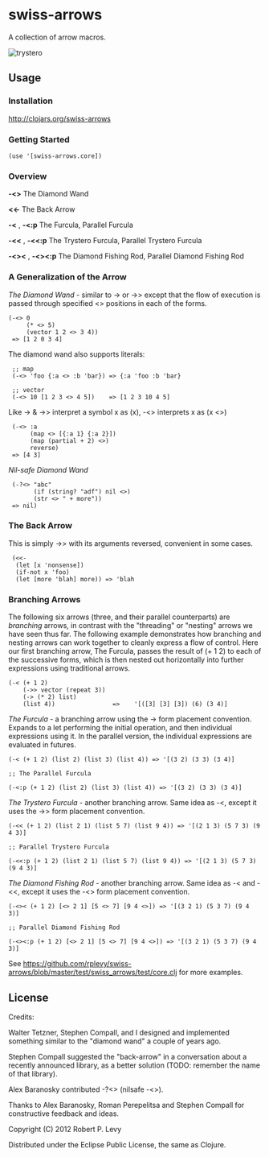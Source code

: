 # swiss-arrows

A collection of arrow macros.

![trystero](http://upload.wikimedia.org/wikipedia/en/archive/a/a9/20060119154504!Trystero-small.png)

## Usage

### Installation

http://clojars.org/swiss-arrows

### Getting Started

```
(use '[swiss-arrows.core])
```
 
### Overview

**-<>** The Diamond Wand

**<<-** The Back Arrow

**-<** , **-<:p** The Furcula, Parallel Furcula

**-<<** , **-<<:p** The Trystero Furcula, Parallel Trystero Furcula

**-<><** , **-<><:p** The Diamond Fishing Rod, Parallel Diamond Fishing Rod

### A Generalization of the Arrow

*The Diamond Wand* - similar to -> or ->> except that the flow of execution is passed through specified <> positions in each of the forms.

```
(-<> 0
     (* <> 5)
     (vector 1 2 <> 3 4))
 => [1 2 0 3 4]
```

The diamond wand also supports literals:

```
 ;; map
 (-<> 'foo {:a <> :b 'bar}) => {:a 'foo :b 'bar}

 ;; vector
 (-<> 10 [1 2 3 <> 4 5])    => [1 2 3 10 4 5]
```

Like -> & ->> interpret a symbol x as (x), -<> interprets x as (x <>)

```
 (-<> :a
      (map <> [{:a 1} {:a 2}])
      (map (partial + 2) <>)
      reverse)
 => [4 3]
```

*Nil-safe Diamond Wand*

```
 (-?<> "abc"
       (if (string? "adf") nil <>)
       (str <> " + more"))
 => nil)
```

### The Back Arrow

This is simply ->> with its arguments reversed, convenient in some cases.

```
 (<<-
  (let [x 'nonsense])
  (if-not x 'foo)
  (let [more 'blah] more)) => 'blah
```

### Branching Arrows

The following six arrows (three, and their parallel counterparts) are *branching* arrows, in contrast with the "threading" or "nesting" arrows we have seen thus far.  The following example demonstrates how branching and nesting arrows can work together to cleanly express a flow of control. Here our first branching arrow, The Furcula, passes the result of (+ 1 2) to each of the successive forms, which is then nested out horizontally into further expressions using traditional arrows.

```
(-< (+ 1 2)
    (->> vector (repeat 3))
    (-> (* 2) list)
    (list 4))                =>    '[([3] [3] [3]) (6) (3 4)]
```


*The Furcula* - a branching arrow using the -> form placement convention. Expands to a let performing the initial operation, and then individual expressions using it. In the parallel version, the individual expressions are evaluated in futures.

```
(-< (+ 1 2) (list 2) (list 3) (list 4)) => '[(3 2) (3 3) (3 4)]

;; The Parallel Furcula

(-<:p (+ 1 2) (list 2) (list 3) (list 4)) => '[(3 2) (3 3) (3 4)]
```

*The Trystero Furcula* - another branching arrow. Same idea as -<, except it uses the ->> form placement convention.

```
(-<< (+ 1 2) (list 2 1) (list 5 7) (list 9 4)) => '[(2 1 3) (5 7 3) (9 4 3)]

;; Parallel Trystero Furcula

(-<<:p (+ 1 2) (list 2 1) (list 5 7) (list 9 4)) => '[(2 1 3) (5 7 3) (9 4 3)]
```

*The Diamond Fishing Rod* - another branching arrow. Same idea as -< and -<<, except it uses the -<> form placement convention.

```
(-<>< (+ 1 2) [<> 2 1] [5 <> 7] [9 4 <>]) => '[(3 2 1) (5 3 7) (9 4 3)]

;; Parallel Diamond Fishing Rod

(-<><:p (+ 1 2) [<> 2 1] [5 <> 7] [9 4 <>]) => '[(3 2 1) (5 3 7) (9 4 3)]
```

See https://github.com/rplevy/swiss-arrows/blob/master/test/swiss_arrows/test/core.clj for more examples.

## License

Credits:

Walter Tetzner, Stephen Compall, and I designed and implemented something similar to the "diamond wand" a couple of years ago.

Stephen Compall suggested the "back-arrow" in a conversation about a recently announced library, as a better solution (TODO: remember the name of that library).

Alex Baranosky contributed -?<> (nilsafe -<>).

Thanks to Alex Baranosky, Roman Perepelitsa and Stephen Compall for constructive feedback and ideas.

Copyright (C) 2012 Robert P. Levy

Distributed under the Eclipse Public License, the same as Clojure.
